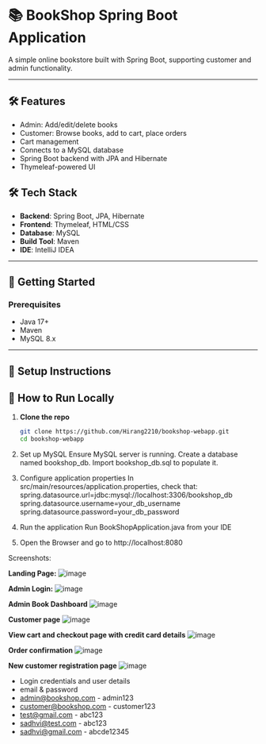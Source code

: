 # 📚 BookShop Spring Boot Application

A simple online bookstore built with Spring Boot, supporting customer and admin functionality.

---

## 🛠 Features

- Admin: Add/edit/delete books
- Customer: Browse books, add to cart, place orders
- Cart management
- Connects to a MySQL database
- Spring Boot backend with JPA and Hibernate
- Thymeleaf-powered UI

## 🛠 Tech Stack

- **Backend**: Spring Boot, JPA, Hibernate
- **Frontend**: Thymeleaf, HTML/CSS
- **Database**: MySQL
- **Build Tool**: Maven
- **IDE**: IntelliJ IDEA

---

## 🚀 Getting Started

### Prerequisites

- Java 17+
- Maven
- MySQL 8.x

---

## 🔧 Setup Instructions
## 🧪 How to Run Locally

1. **Clone the repo**

   ```bash
   git clone https://github.com/Hirang2210/bookshop-webapp.git
   cd bookshop-webapp


2. Set up MySQL
Ensure MySQL server is running.
Create a database named bookshop_db.
Import bookshop_db.sql to populate it.
3. Configure application properties
In src/main/resources/application.properties, check that:
spring.datasource.url=jdbc:mysql://localhost:3306/bookshop_db
spring.datasource.username=your_db_username
spring.datasource.password=your_db_password

4. Run the application
Run BookShopApplication.java from your IDE

5. Open the Browser and go to http://localhost:8080

Screenshots:

**Landing Page:**
![image](https://github.com/user-attachments/assets/d6ca2e22-cf3b-4b40-b7fa-896e5f8e0c8b)

**Admin Login:**
![image](https://github.com/user-attachments/assets/bf07cd67-a024-4739-a2de-22546ba08f26)

**Admin Book Dashboard**
![image](https://github.com/user-attachments/assets/d99f13cc-e048-477a-9283-223d631829c7)

**Customer page**
![image](https://github.com/user-attachments/assets/4f7156c6-63e1-4f16-bd32-0f1e312f69ee)

**View cart and checkout page with credit card details**
![image](https://github.com/user-attachments/assets/0d12c9aa-22b0-4871-b6af-b1b57858e62e)

**Order confirmation**
![image](https://github.com/user-attachments/assets/8549e34c-9efa-4d0b-ae87-9e9811b654f5)

**New customer registration page**
![image](https://github.com/user-attachments/assets/a001ee45-3cfc-4d3c-b4a1-1bb36e16feac)


- Login credentials and user details 
- email 		&		password
- admin@bookshop.com	-	admin123
- customer@bookshop.com	-	customer123
- test@gmail.com       -	abc123
- sadhvi@test.com		-	abc123
- sadhvi@gmail.com 	-	abcde12345
